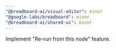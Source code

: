 ```yaml
---
"@breadboard-ai/visual-editor": minor
"@google-labs/breadboard": minor
"@breadboard-ai/shared-ui": minor
---
```


Implement "Re-run from this node" feature.
